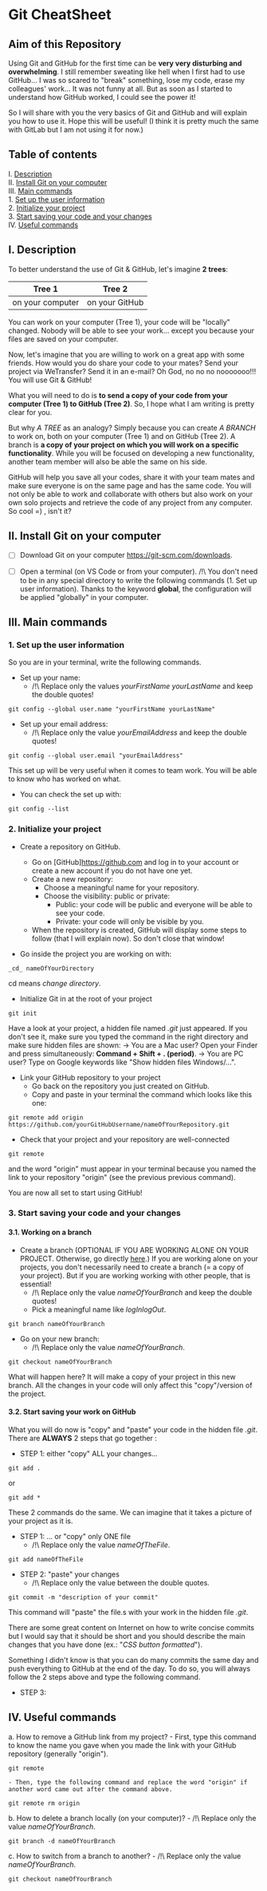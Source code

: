# Git CheatSheet

## Aim of this Repository
Using Git and GitHub for the first time can be **very very disturbing and overwhelming**.
I still remember sweating like hell when I first had to use GitHub... I was so scared to "break" something, lose my code, erase my colleagues' work... It was not funny at all.
But as soon as I started to understand how GitHub worked, I could see the power it!

So I will share with you the very basics of Git and GitHub and will explain you how to use it. Hope this will be useful!
(I think it is pretty much the same with GitLab but I am not using it for now.)


## Table of contents
I. [Description](#desc)<br />
II. [Install Git on your computer](#git)<br />
III. [Main commands](#main-commands)<br />
    1. [Set up the user information](#title1)<br />
    2. [Initialize your project](#title2)<br />
    3. [Start saving your code and your changes](#title3)<br />
IV. [Useful commands](#useful-commands)<br />


## I. Description <a name="desc"></a>
To better understand the use of Git & GitHub, let's imagine **2 trees**:

Tree 1  | Tree 2
------------- | -------------
on your computer  | on your GitHub

You can work on your computer (Tree 1), your code will be "locally" changed. Nobody will be able to see your work... except you because your files are saved on your computer.

Now, let's imagine that you are willing to work on a great app with some friends. How would you do share your code to your mates? Send your project via WeTransfer? Send it in an e-mail? Oh God, no no no nooooooo!!! You will use Git & GitHub!

What you will need to do is **to send a copy of your code from your computer (Tree 1) to GitHub (Tree 2)**.
So, I hope what I am writing is pretty clear for you.

But why _A TREE_ as an analogy? Simply because you can create _A BRANCH_ to work on, both on your computer (Tree 1) and on GitHub (Tree 2). A branch is **a copy of your project on which you will work on a specific functionality**. While you will be focused on developing a new functionality, another team member will also be able the same on his side.

GitHub will help you save all your codes, share it with your team mates and make sure everyone is on the same page and has the same code.
You will not only be able to work and collaborate with others but also work on your own solo projects and retrieve the code of any project from any computer. So cool  =) , isn't it?


## II. Install Git on your computer <a name="git"></a>
- [ ] Download Git on your computer <https://git-scm.com/downloads>.
- [ ] Open a terminal (on VS Code or from your computer).
/!\ You don't need to be in any special directory to write the following commands (1. Set up user information). Thanks to the keyword **global**, the configuration will be applied "globally" in your computer.


## III. Main commands <a name="main-commands"></a>

### 1. Set up the user information <a name="title1"></a>

So you are in your terminal, write the following commands.
- Set up your name:
    - /!\ Replace only the values _yourFirstName yourLastName_ and keep the double quotes!
```
git config --global user.name "yourFirstName yourLastName"
```

- Set up your email address:
    - /!\ Replace only the value _yourEmailAddress_ and keep the double quotes!
```
git config --global user.email "yourEmailAddress"
```

This set up will be very useful when it comes to team work. You will be able to know who has worked on what.

- You can check the set up with:
```
git config --list
```

### 2. Initialize your project <a name="title2"></a>

- Create a repository on GitHub.
    - Go on [GitHub]<https://github.com> and log in to your account or create a new account if you do not have one yet.
    - Create a new repository:
        - Choose a meaningful name for your repository.
        - Choose the visibility: public or private:
            - Public: your code will be public and everyone will be able to see your code.
            - Private: your code will only be visible by you.
    - When the repository is created, GitHub will display some steps to follow (that I will explain now). So don't close that window!

- Go inside the project you are working on with:
```
_cd_ nameOfYourDirectory
```
cd means _change directory_.

- Initialize Git in at the root of your project
```
git init
```

Have a look at your project, a hidden file named _.git_ just appeared.
If you don't see it, make sure you typed the command in the right directory and make sure hidden files are shown:
-> You are a Mac user? Open your Finder and press simultaneously: **Command + Shift + . (period)**.
-> You are PC user? Type on Google keywords like "Show hidden files Windows/...".

- Link your GitHub repository to your project
    - Go back on the repository you just created on GitHub.
    - Copy and paste in your terminal the command which looks like this one:

```
git remote add origin https://github.com/yourGitHubUsername/nameOfYourRepository.git
```

- Check that your project and your repository are well-connected
```
git remote
```
and the word "origin" must appear in your terminal because you named the link to your repository "origin" (see the previous previous command).

You are now all set to start using GitHub!


### 3. Start saving your code and your changes <a name="title3"></a>

#### 3.1. Working on a branch <a name="title3.1"></a>
- Create a branch (OPTIONAL IF YOU ARE WORKING ALONE ON YOUR PROJECT. Otherwise, go directly [here](#title3.2).)
If you are working alone on your projects, you don't necessarily need to create a branch (= a copy of your project). But if you are working working with other people, that is essential!
    - /!\ Replace only the value _nameOfYourBranch_ and keep the double quotes!
    - Pick a meaningful name like _logInlogOut_.
```
git branch nameOfYourBranch
```

- Go on your new branch:
    - /!\ Replace only the value _nameOfYourBranch_.
```
git checkout nameOfYourBranch
```
What will happen here? It will make a copy of your project in this new branch. All the changes in your code will only affect this "copy"/version of the project.

#### 3.2. Start saving your work on GitHub <a name="title3.2"></a>

What you will do now is "copy" and "paste" your code in the hidden file _.git_.
There are **ALWAYS** 2 steps that go together :
- STEP 1: either "copy" ALL your changes...
```
git add .
```

or

```
git add *
```
These 2 commands do the same. We can imagine that it takes a picture of your project as it is.

- STEP 1: ... or "copy" only ONE file
    - /!\ Replace only the value _nameOfTheFile_.
```
git add nameOfTheFile
```

- STEP 2: "paste" your changes
    - /!\ Replace only the value between the double quotes.
```
git commit -m "description of your commit"
```
This command will "paste" the file.s with your work in the hidden file _.git_.

There are some great content on Internet on how to write concise commits but I would say that it should be short and you should describe the main changes that you have done (ex.: "_CSS button formatted_").

Something I didn't know is that you can do many commits the same day and push everything to GitHub at the end of the day. To do so, you will always follow the 2 steps above and type the following command.

- STEP 3: 



## IV. Useful commands <a name="useful-commands"></a>


a. How to remove a GitHub link from my project?
    - First, type this command to know the name you gave when you made the link with your GitHub repository (generally "origin").
```
git remote
```

    - Then, type the following command and replace the word "origin" if another word came out after the command above.

```
git remote rm origin
```

b. How to delete a branch locally (on your computer)?
    - /!\ Replace only the value _nameOfYourBranch_.  
```
git branch -d nameOfYourBranch
```

c. How to switch from a branch to another?
    - /!\ Replace only the value _nameOfYourBranch_.  
```
git checkout nameOfYourBranch
```